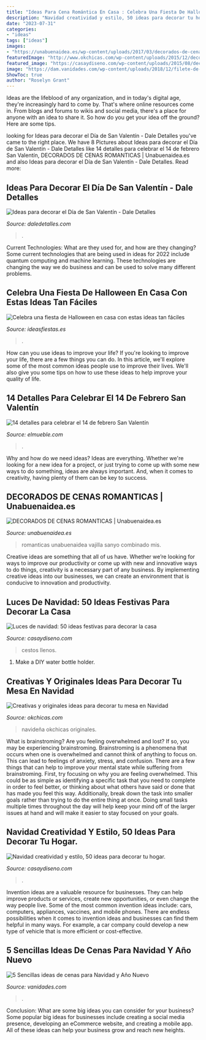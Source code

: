 ```yaml
---
title: "Ideas Para Cena Romántica En Casa : Celebra Una Fiesta De Halloween En Casa Con Estas Ideas Tan Fáciles"
description: "Navidad creatividad y estilo, 50 ideas para decorar tu hogar."
date: "2023-07-31"
categories:
- "ideas"
tags: ["ideas"]
images:
- "https://unabuenaidea.es/wp-content/uploads/2017/03/decorados-de-cenas-romanticas-unabuenaidea.es-9.jpg"
featuredImage: "http://www.okchicas.com/wp-content/uploads/2015/12/decoracion-mesa-navidad.jpg"
featured_image: "https://casaydiseno.com/wp-content/uploads/2015/08/decoracion-navidena-luces-botellas-vino-llenas.jpg"
image: "https://dam.vanidades.com/wp-content/uploads/2018/12/filete-de-res-al-pesto.png"
ShowToc: true
author: "Roselyn Grant"
---
```



Ideas are the lifeblood of any organization, and in today's digital age, they're increasingly hard to come by. That's where online resources come in. From blogs and forums to wikis and social media, there's a place for anyone with an idea to share it. So how do you get your idea off the ground? Here are some tips.

	

		
looking for Ideas para decorar el Día de San Valentín - Dale Detalles you've came to the right place. We have 8 Pictures about Ideas para decorar el Día de San Valentín - Dale Detalles like 14 detalles para celebrar el 14 de febrero San Valentín, DECORADOS DE CENAS ROMANTICAS | Unabuenaidea.es and also Ideas para decorar el Día de San Valentín - Dale Detalles. Read more:
		
    
## Ideas Para Decorar El Día De San Valentín - Dale Detalles

<img loading=lazy src="https://i2.wp.com/www.daledetalles.com/wp-content/uploads/2016/01/val15.jpg" onerror="this.onerror=null;this.src='https://tse4.mm.bing.net/th?id=OIP.R2Eqq-tgBPkdzBNTP4yN6QHaNI&amp;pid=15.1';" alt="Ideas para decorar el Día de San Valentín - Dale Detalles">

_Source: daledetalles.com_

>. 

	

Current Technologies: What are they used for, and how are they changing?
Some current technologies that are being used in ideas for 2022 include quantum computing and machine learning. These technologies are changing the way we do business and can be used to solve many different problems.

    
## Celebra Una Fiesta De Halloween En Casa Con Estas Ideas Tan Fáciles

<img loading=lazy src="https://ideasfiestas.es/wp-content/uploads/2013/09/decoracion-facil-halloween-2013.jpg" onerror="this.onerror=null;this.src='https://tse3.mm.bing.net/th?id=OIP.Q4w5Yxl5QUEA2ldiyDR7YwAAAA&amp;pid=15.1';" alt="Celebra una fiesta de Halloween en casa con estas ideas tan fáciles">

_Source: ideasfiestas.es_

>. 

	

How can you use ideas to improve your life?
If you're looking to improve your life, there are a few things you can do. In this article, we'll explore some of the most common ideas people use to improve their lives. We'll also give you some tips on how to use these ideas to help improve your quality of life.

    
## 14 Detalles Para Celebrar El 14 De Febrero San Valentín

<img loading=lazy src="https://www.elmueble.com/medio/2017/01/20/ilumina-tu-dia_318921_1333x2000_64bb05f8.jpg" onerror="this.onerror=null;this.src='https://tse3.mm.bing.net/th?id=OIP.ra0lzIHj7xSdJcTPOEi9fwDMEy&amp;pid=15.1';" alt="14 detalles para celebrar el 14 de febrero San Valentín">

_Source: elmueble.com_

>. 

	

Why and how do we need ideas?
Ideas are everything. Whether we're looking for a new idea for a project, or just trying to come up with some new ways to do something, ideas are always important. And, when it comes to creativity, having plenty of them can be key to success.

    
## DECORADOS DE CENAS ROMANTICAS | Unabuenaidea.es

<img loading=lazy src="https://unabuenaidea.es/wp-content/uploads/2017/03/decorados-de-cenas-romanticas-unabuenaidea.es-9.jpg" onerror="this.onerror=null;this.src='https://tse2.mm.bing.net/th?id=OIP.aaW5qsyMAkAT2nQTA3e9YgHaFj&amp;pid=15.1';" alt="DECORADOS DE CENAS ROMANTICAS | Unabuenaidea.es">

_Source: unabuenaidea.es_

>romanticas unabuenaidea vajilla sanyo combinado mis. 

	

Creative ideas are something that all of us have. Whether we’re looking for ways to improve our productivity or come up with new and innovative ways to do things, creativity is a necessary part of any business. By implementing creative ideas into our businesses, we can create an environment that is conducive to innovation and productivity.

    
## Luces De Navidad: 50 Ideas Festivas Para Decorar La Casa

<img loading=lazy src="https://casaydiseno.com/wp-content/uploads/2015/08/decoracion-navidena-luces-botellas-vino-llenas.jpg" onerror="this.onerror=null;this.src='https://tse1.mm.bing.net/th?id=OIP.QGmRQ_WHP3G6OlDnIF7-LwHaLH&amp;pid=15.1';" alt="Luces de navidad: 50 ideas festivas para decorar la casa">

_Source: casaydiseno.com_

>cestos llenos. 

	

1. Make a DIY water bottle holder.

    
## Creativas Y Originales Ideas Para Decorar Tu Mesa En Navidad

<img loading=lazy src="http://www.okchicas.com/wp-content/uploads/2015/12/decoracion-mesa-navidad.jpg" onerror="this.onerror=null;this.src='https://tse2.mm.bing.net/th?id=OIP.n_rCs3Rkof_vaZU5GhLb3QHaD3&amp;pid=15.1';" alt="Creativas y originales ideas para decorar tu mesa en Navidad">

_Source: okchicas.com_

>navideña okchicas originales. 

	

What is brainstroming?
Are you feeling overwhelmed and lost? If so, you may be experiencing brainstroming. Brainstroming is a phenomena that occurs when one is overwhelmed and cannot think of anything to focus on. This can lead to feelings of anxiety, stress, and confusion. There are a few things that can help to improve your mental state while suffering from brainstroming. First, try focusing on why you are feeling overwhelmed. This could be as simple as identifying a specific task that you need to complete in order to feel better, or thinking about what others have said or done that has made you feel this way. Additionally, break down the task into smaller goals rather than trying to do the entire thing at once. Doing small tasks multiple times throughout the day will help keep your mind off of the larger issues at hand and will make it easier to stay focused on your goals.

    
## Navidad Creatividad Y Estilo, 50 Ideas Para Decorar Tu Hogar.

<img loading=lazy src="https://casaydiseno.com/wp-content/uploads/2015/10/moderna-diferentes-casa-azules.jpg" onerror="this.onerror=null;this.src='https://tse4.mm.bing.net/th?id=OIP.w4xuDhZIvY9Qd1it2Kl4OQHaLH&amp;pid=15.1';" alt="Navidad creatividad y estilo, 50 ideas para decorar tu hogar.">

_Source: casaydiseno.com_

>. 

	

Invention ideas are a valuable resource for businesses. They can help improve products or services, create new opportunities, or even change the way people live. Some of the most common invention ideas include: cars, computers, appliances, vaccines, and mobile phones. There are endless possibilities when it comes to invention ideas and businesses can find them helpful in many ways. For example, a car company could develop a new type of vehicle that is more efficient or cost-effective.

    
## 5 Sencillas Ideas De Cenas Para Navidad Y Año Nuevo

<img loading=lazy src="https://dam.vanidades.com/wp-content/uploads/2018/12/filete-de-res-al-pesto.png" onerror="this.onerror=null;this.src='https://tse2.mm.bing.net/th?id=OIP.3nwBQ2cslI6kv_DJwMCALAHaEJ&amp;pid=15.1';" alt="5 Sencillas ideas de cenas para Navidad y Año Nuevo">

_Source: vanidades.com_

>. 

	

Conclusion: What are some big ideas you can consider for your business?
Some popular big ideas for businesses include creating a social media presence, developing an eCommerce website, and creating a mobile app. All of these ideas can help your business grow and reach new heights.

